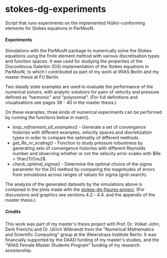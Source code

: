 # stokes-dg-experiments
Script that runs experiments on the implemented H(div)-conforming elements for Stokes equations in ParMooN.

#### Experiments
Simulations with the ParMooN package to numerically solve the Stokes equations using the finite element method with various discretisation types
and function spaces. It was used for studying the properties of the Discontinous Galerkin (DG) implementation of the Stokes equations in ParMooN,
to which I contributed as part of my work at WIAS Berlin and my master thesis at FU Berlin.

 Two steady state examples are used to evaluate the performance of the numerical solvers, with analytic solutions for pairs of velocity and pressure 
 defined as "harmonic" and "polynomial". (For full definitions and visualisations see pages 38 - 40 in the master thesis.)

On these examples, three kinds of numerical experiments can be performed by running the functions below in main().
- *loop_refinement_all_examples()* - Generate a set of convergence histories with different examples, velocity spaces and discretization
types in order to compare
  the optimality of different methods.
- *get_Re_nr_scaling()* - Function to study pressure robustness by generating sets of convergence histories with different Reynolds number 
and observing whether or not the velocity error scales with $Re = \frac{1}{\nu}$. 
- *check_optimal_sigma()* - Determine the optimal choice of the sigma parameter for the DG method by comparing the magnitudes of errors 
from simulations across ranges of values for sigma (grid-search). 

The analysis of the generated datasets by the simulations above is contained in the plots made with the [stokes-dg-figures project](https://github.com/cristina-v-melnic/stokes-dg-figures). 
(For discussions and graphics see sections 4.2.- 4.4. and the appendix of the master thesis.)

##### Credits
This work was part of my master's thesis project with Prof. Dr. Volker John, Derk Frerichs and Dr. Ulrich Wilbrandt from the
"Numerical Mathematics and Scientific Computing" group at the Weierstrass Institute Berlin. It was financially supported by
the DAAD funding of my master's studies, and the "WIAS Female Master Students Program" funding of my research assistanship.
